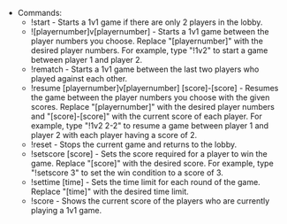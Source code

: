 * Commands:
  * !start - Starts a 1v1 game if there are only 2 players in the lobby.
  * ![playernumber]v[playernumber] - Starts a 1v1 game between the player numbers you choose. Replace "[playernumber]" with the desired player numbers. For example, type "!1v2" to start a game between player 1 and player 2.
  * !rematch - Starts a 1v1 game between the last two players who played against each other.
  * !resume [playernumber]v[playernumber] [score]-[score] - Resumes the game between the player numbers you choose with the given scores. Replace "[playernumber]" with the desired player numbers and "[score]-[score]" with the current score of each player. For example, type "!1v2 2-2" to resume a game between player 1 and player 2 with each player having a score of 2.
  * !reset - Stops the current game and returns to the lobby.
  * !setscore [score] - Sets the score required for a player to win the game. Replace "[score]" with the desired score. For example, type "!setscore 3" to set the win condition to a score of 3.
  * !settime [time] - Sets the time limit for each round of the game. Replace "[time]" with the desired time limit.
  * !score - Shows the current score of the players who are currently playing a 1v1 game.
